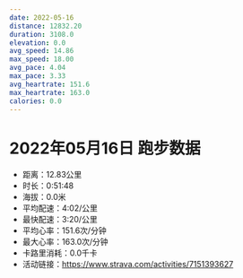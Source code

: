 ```yaml
---
date: 2022-05-16
distance: 12832.20
duration: 3108.0
elevation: 0.0
avg_speed: 14.86
max_speed: 18.00
avg_pace: 4.04
max_pace: 3.33
avg_heartrate: 151.6
max_heartrate: 163.0
calories: 0.0
---
```


# 2022年05月16日 跑步数据

- 距离：12.83公里
- 时长：0:51:48
- 海拔：0.0米
- 平均配速：4:02/公里
- 最快配速：3:20/公里
- 平均心率：151.6次/分钟
- 最大心率：163.0次/分钟
- 卡路里消耗：0.0千卡
- 活动链接：https://www.strava.com/activities/7151393627
